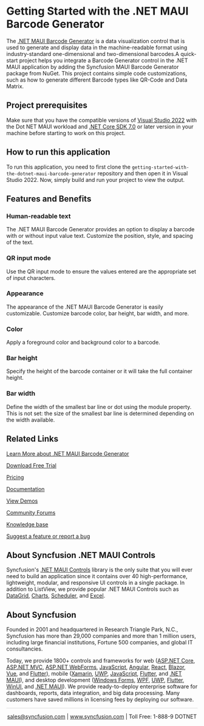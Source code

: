 # Getting Started with the .NET MAUI Barcode Generator 
The [.NET MAUI Barcode Generator](https://www.syncfusion.com/maui-controls/maui-barcodes?utm_source=github&utm_medium=listing&utm_campaign=maui-barcode-generator-github-samples) is a data visualization control that is used to generate and display data in the machine-readable format using industry-standard one-dimensional and two-dimensional barcodes.A quick-start project helps you integrate a Barcode Generator control in the .NET MAUI application by adding the Syncfusion MAUI Barcode Generator package from NuGet. This project contains simple code customizations, such as how to generate different Barcode types like QR-Code and Data Matrix.

## Project prerequisites
Make sure that you have the compatible versions of [Visual Studio 2022](https://visualstudio.microsoft.com/downloads/ ) with the Dot NET MAUI workload and [.NET Core SDK 7.0](https://dotnet.microsoft.com/en-us/download/dotnet/7.0) or later version in your machine before starting to work on this project.

## How to run this application
To run this application, you need to first clone the `getting-started-with-the-dotnet-maui-barcode-generator` repository and then open it in Visual Studio 2022. Now, simply build and run your project to view the output.

## Features and Benefits

### Human-readable text
The .NET MAUI Barcode Generator provides an option to display a barcode with or without input value text. Customize the position, style, and spacing of the text.

### QR input mode
Use the QR input mode to ensure the values entered are the appropriate set of input characters.

### Appearance
The appearance of the .NET MAUI Barcode Generator is easily customizable. Customize barcode color, bar height, bar width, and more.

### Color
Apply a foreground color and background color to a barcode.

### Bar height
Specify the height of the barcode container or it will take the full container height.

### Bar width
Define the width of the smallest bar line or dot using the module property. This is not set: the size of the smallest bar line is determined depending on the width available.

## Related Links
[Learn More about .NET MAUI Barcode Generator](https://www.syncfusion.com/maui-controls/maui-barcodes?utm_source=github&utm_medium=listing&utm_campaign=maui-barcode-generator-github-samples)

[Download Free Trial](https://www.syncfusion.com/downloads/maui?utm_source=github&utm_medium=listing&utm_campaign=maui-barcode-generator-github-samples)

[Pricing](https://www.syncfusion.com/sales/teamlicense?utm_source=github&utm_medium=listing&utm_campaign=maui-barcode-generator-github-samples)

[Documentation](https://help.syncfusion.com/maui/barcode-generator/getting-started?utm_source=github&utm_medium=listing&utm_campaign=maui-barcode-generator-github-samples)

[View Demos](https://github.com/syncfusion/maui-demos/tree/master/MAUI/Barcode?utm_source=github&utm_medium=listing&utm_campaign=maui-barcode-generator-github-samples)

[Community Forums](https://www.syncfusion.com/forums/maui?utm_source=github&utm_medium=listing&utm_campaign=maui-barcode-generator-github-samples)

[Knowledge base](https://support.syncfusion.com/kb/cross-platforms/category/76?utm_source=github&utm_medium=listing&utm_campaign=maui-barcode-generator-github-samples)

[Suggest a feature or report a bug](https://www.syncfusion.com/feedback/maui?utm_source=github&utm_medium=listing&utm_campaign=maui-barcode-generator-github-samples)

## About Syncfusion .NET MAUI Controls
Syncfusion's [.NET MAUI Controls](https://www.syncfusion.com/maui-controls?utm_source=github&utm_medium=listing&utm_campaign=maui-barcode-generator-github-samples) library is the only suite that you will ever need to build an application since it contains over 40 high-performance, lightweight, modular, and responsive UI controls in a single package. In addition to ListView, we provide popular .NET MAUI Controls such as [DataGrid](https://www.syncfusion.com/maui-controls/maui-datagrid?utm_source=github&utm_medium=listing&utm_campaign=maui-barcode-generator-github-samples), [Charts](https://www.syncfusion.com/maui-controls/maui-cartesian-charts?utm_source=github&utm_medium=listing&utm_campaign=maui-barcode-generator-github-samples), [Scheduler](https://www.syncfusion.com/maui-controls/maui-scheduler?utm_source=github&utm_medium=listing&utm_campaign=maui-barcode-generator-github-samples), and [Excel](https://www.syncfusion.com/document-processing/excel-framework/maui?utm_source=github&utm_medium=listing&utm_campaign=maui-barcode-generator-github-samples).

## About Syncfusion

Founded in 2001 and headquartered in Research Triangle Park, N.C., Syncfusion has more than 29,000 companies and more than 1 million users, including large financial institutions, Fortune 500 companies, and global IT consultancies.

Today, we provide 1800+ controls and frameworks for web ([ASP.NET Core](https://www.syncfusion.com/aspnet-core-ui-controls?utm_source=github&utm_medium=listing&utm_campaign=maui-barcode-generator-github-samples), [ASP.NET MVC](https://www.syncfusion.com/aspnet-mvc-ui-controls?utm_source=github&utm_medium=listing&utm_campaign=maui-barcode-generator-github-samples), [ASP.NET WebForms](https://www.syncfusion.com/jquery/aspnet-webforms-ui-controls?utm_source=github&utm_medium=listing&utm_campaign=maui-barcode-generator-github-samples), [JavaScript](https://www.syncfusion.com/javascript-ui-controls?utm_source=github&utm_medium=listing&utm_campaign=maui-barcode-generator-github-samples), [Angular](https://www.syncfusion.com/angular-components?utm_source=github&utm_medium=listing&utm_campaign=maui-barcode-generator-github-samples), [React](https://www.syncfusion.com/react-components?utm_source=github&utm_medium=listing&utm_campaign=maui-barcode-generator-github-samples), [Blazor](https://www.syncfusion.com/blazor-components?utm_source=github&utm_medium=listing&utm_campaign=maui-barcode-generator-github-samples), [Vue](https://www.syncfusion.com/vue-components?utm_source=github&utm_medium=listing&utm_campaign=maui-barcode-generator-github-samples), and [Flutter](https://www.syncfusion.com/flutter-widgets?utm_source=github&utm_medium=listing&utm_campaign=maui-barcode-generator-github-samples)), mobile ([Xamarin](https://www.syncfusion.com/xamarin-ui-controls?utm_source=github&utm_medium=listing&utm_campaign=maui-barcode-generator-github-samples), [UWP](https://www.syncfusion.com/uwp-ui-controls?utm_source=github&utm_medium=listing&utm_campaign=maui-barcode-generator-github-samples), [JavaScript](https://www.syncfusion.com/javascript-ui-controls?utm_source=github&utm_medium=listing&utm_campaign=maui-barcode-generator-github-samples), [Flutter](https://www.syncfusion.com/flutter-widgets?utm_source=github&utm_medium=listing&utm_campaign=maui-barcode-generator-github-samples), and [.NET MAUI](https://www.syncfusion.com/maui-controls?utm_source=github&utm_medium=listing&utm_campaign=maui-barcode-generator-github-samples)), and desktop development ([Windows Forms](https://www.syncfusion.com/winforms-ui-controls?utm_source=github&utm_medium=listing&utm_campaign=maui-barcode-generator-github-samples), [WPF](https://www.syncfusion.com/wpf-controls?utm_source=github&utm_medium=listing&utm_campaign=maui-barcode-generator-github-samples), [UWP](https://www.syncfusion.com/uwp-ui-controls?utm_source=github&utm_medium=listing&utm_campaign=maui-barcode-generator-github-samples), [Flutter](https://www.syncfusion.com/flutter-widgets?utm_source=github&utm_medium=listing&utm_campaign=maui-barcode-generator-github-samples), [WinUI](https://www.syncfusion.com/winui-controls?utm_source=github&utm_medium=listing&utm_campaign=maui-barcode-generator-github-samples), and [.NET MAUI](https://www.syncfusion.com/maui-controls?utm_source=github&utm_medium=listing&utm_campaign=maui-barcode-generator-github-samples)). We provide ready-to-deploy enterprise software for dashboards, reports, data integration, and big data processing. Many customers have saved millions in licensing fees by deploying our software.

<hr style="height:0.3px;border:none;color:lightgrey;background-color:lightgrey;" />

<p align="center">
<a href="mailto:sales@syncfusion.com?Subject=Syncfusion .NET MAUI Barcode Generator - GitHub" target="_top">sales@syncfusion.com</a> | <a href="https://www.syncfusion.com?utm_source=github&utm_medium=listing&utm_campaign=maui-barcode-generator-github-samples">www.syncfusion.com</a> | Toll Free: 1-888-9 DOTNET <br>
</p>